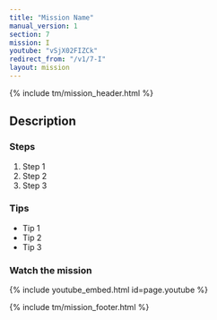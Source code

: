 ```yaml
---
title: "Mission Name"
manual_version: 1
section: 7
mission: I
youtube: "vSjX02FIZCk"
redirect_from: "/v1/7-I"
layout: mission
---
```


{% include tm/mission_header.html %}

## Description

### Steps

1. Step 1
2. Step 2
3. Step 3

### Tips

* Tip 1
* Tip 2
* Tip 3

### Watch the mission

{% include youtube_embed.html id=page.youtube %}

{% include tm/mission_footer.html %}